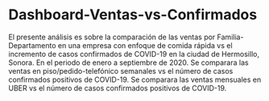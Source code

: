 # Dashboard-Ventas-vs-Confirmados
El presente análisis es sobre la comparación de las ventas por Familia-Departamento en una empresa con enfoque de comida rápida vs el incremento de casos confirmados de COVID-19 en la ciudad de Hermosillo, Sonora. En el periodo de enero a septiembre de 2020.  Se comparara las ventas en piso/pedido-telefónico semanales vs el número de casos confirmados positivos de COVID-19.  Se comparara las ventas mensuales en UBER vs el número de casos confirmados positivos de COVID-19.
